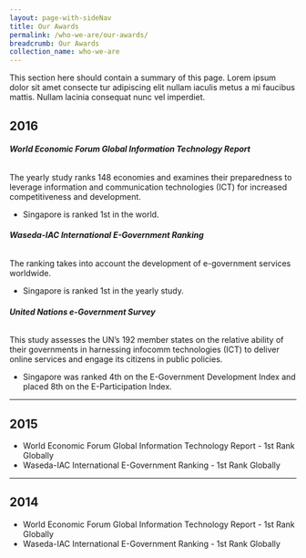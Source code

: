 ```yaml
---
layout: page-with-sideNav
title: Our Awards
permalink: /who-we-are/our-awards/
breadcrumb: Our Awards
collection_name: who-we-are
---
```


This section here should contain a summary of this page. Lorem ipsum dolor sit amet consecte tur adipiscing elit nullam iaculis metus a mi faucibus mattis. Nullam lacinia consequat nunc vel imperdiet.

## **2016**

###### **World Economic Forum Global Information Technology Report**

The yearly study ranks 148 economies and examines their preparedness to leverage information and communication technologies (ICT) for increased competitiveness and development.

* Singapore is ranked 1st in the world.

###### **Waseda-IAC International E-Government Ranking**

The ranking takes into account the development of e-government services worldwide.

* Singapore is ranked 1st in the yearly study.

###### **United Nations e-Government Survey**

This study assesses the UN’s 192 member states on the relative ability of their governments in harnessing infocomm technologies (ICT) to deliver online services and engage its citizens in public policies.

* Singapore was ranked 4th on the E-Government Development Index and placed 8th on the E-Participation Index.

---

## **2015**

* World Economic Forum Global Information Technology Report - 1st Rank Globally
* Waseda-IAC International E-Government Ranking - 1st Rank Globally

---

## **2014**

* World Economic Forum Global Information Technology Report - 1st Rank Globally
* Waseda-IAC International E-Government Ranking - 1st Rank Globally
